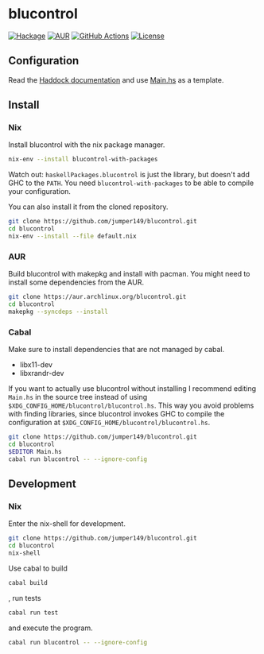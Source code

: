 # blucontrol

[![Hackage](https://img.shields.io/hackage/v/blucontrol.svg?style=for-the-badge)](http://hackage.haskell.org/package/blucontrol)
[![AUR](https://img.shields.io/aur/version/blucontrol.svg?style=for-the-badge)](https://aur.archlinux.org/packages/blucontrol)
[![GitHub Actions](https://img.shields.io/github/workflow/status/jumper149/blucontrol/test?style=for-the-badge)](https://github.com/jumper149/blucontrol/actions/workflows/test.yml)
[![License](https://img.shields.io/github/license/jumper149/blucontrol?style=for-the-badge)](./LICENSE)

## Configuration

Read the [Haddock documentation](http://hackage.haskell.org/package/blucontrol-0.3.0.0/docs/Blucontrol.html) and use [Main.hs](./Main.hs) as a template.

## Install

### Nix

Install blucontrol with the nix package manager.

```bash
nix-env --install blucontrol-with-packages
```
Watch out: `haskellPackages.blucontrol` is just the library, but doesn't add GHC to the `PATH`.
You need `blucontrol-with-packages` to be able to compile your configuration.

You can also install it from the cloned repository.

```bash
git clone https://github.com/jumper149/blucontrol.git
cd blucontrol
nix-env --install --file default.nix
```

### AUR

Build blucontrol with makepkg and install with pacman.
You might need to install some dependencies from the AUR.

```bash
git clone https://aur.archlinux.org/blucontrol.git
cd blucontrol
makepkg --syncdeps --install
```

### Cabal

Make sure to install dependencies that are not managed by cabal.
- libx11-dev
- libxrandr-dev

If you want to actually use blucontrol without installing I recommend editing `Main.hs` in the source tree instead of using `$XDG_CONFIG_HOME/blucontrol/blucontrol.hs`.
This way you avoid problems with finding libraries, since blucontrol invokes GHC to compile the configuration at `$XDG_CONFIG_HOME/blucontrol/blucontrol.hs`.

```bash
git clone https://github.com/jumper149/blucontrol.git
cd blucontrol
$EDITOR Main.hs
cabal run blucontrol -- --ignore-config
```

## Development

### Nix

Enter the nix-shell for development.

```bash
git clone https://github.com/jumper149/blucontrol.git
cd blucontrol
nix-shell
```
Use cabal to build

```bash
cabal build
```
, run tests

```bash
cabal run test
```
and execute the program.

```bash
cabal run blucontrol -- --ignore-config
```
